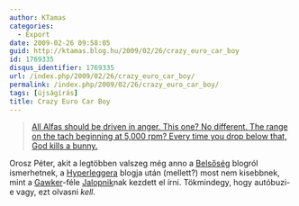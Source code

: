 ```yaml
---
author: KTamas
categories:
  - Export
date: 2009-02-26 09:58:05
guid: http://ktamas.blog.hu/2009/02/26/crazy_euro_car_boy
id: 1769335
disqus_identifier: 1769335
url: /index.php/2009/02/26/crazy_euro_car_boy/
permalink: /index.php/2009/02/26/crazy_euro_car_boy/
tags: [újságírás]
title: Crazy Euro Car Boy
---
```


> <a href="http://jalopnik.com/tag/alfa-mito-gta/?id=5159838" target="_blank">All Alfas should be driven in anger. This one? No different. The range on the tach beginning at 5,000 rpm? Every time you drop below that, God kills a bunny.</a>

Orosz Péter, akit a legtöbben valszeg még anno a <a href="http://belsoseg.blog.hu/" target="_blank">Belsőség</a> blogról ismerhetnek, a <a href="http://hyperleggera.com/" target="_blank">Hyperleggera</a> blogja után (mellett?) most nem kisebbnek, mint a [Gawker](http://gawker.com/)-féle [Jalopnik](http://jalopnik.com/)nak kezdett el írni. Tökmindegy, hogy autóbuzi-e vagy, ezt olvasni _kell_.
